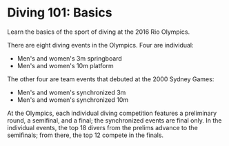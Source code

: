 Diving 101: Basics
==================

Learn the basics of the sport of diving at the 2016 Rio Olympics.

There are eight diving events in the Olympics.
Four are individual:

-   Men's and women's 3m springboard
-   Men's and women's 10m platform

The other four are team events that debuted at the 2000 Sydney Games:

-   Men's and women's synchronized 3m
-   Men's and women's synchronized 10m

At the Olympics, each individual diving competition features a preliminary round, a semifinal, and a final; the synchronized events are final only. In the individual events, the top 18 divers from the prelims advance to the semifinals; from there, the top 12 compete in the finals.


